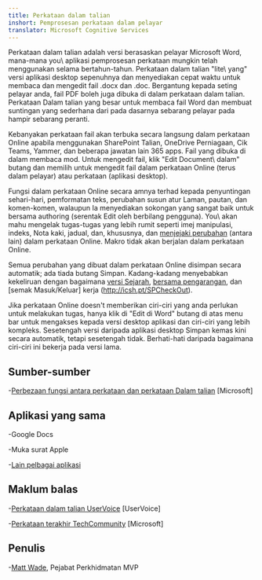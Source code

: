 ```yaml
---
title: Perkataan dalam talian
inshort: Pemprosesan perkataan dalam pelayar
translator: Microsoft Cognitive Services
---
```



Perkataan dalam talian adalah versi berasaskan pelayar Microsoft Word, mana-mana
you\ aplikasi pemprosesan perkataan mungkin telah menggunakan selama bertahun-tahun. Perkataan dalam talian
\"lite\ yang" versi aplikasi desktop sepenuhnya dan menyediakan cepat
waktu untuk membaca dan mengedit fail .docx dan .doc. Bergantung kepada
seting pelayar anda, fail PDF boleh juga dibuka di dalam perkataan dalam talian. Perkataan
Dalam talian yang besar untuk membaca fail Word dan membuat suntingan yang sederhana dari
pada dasarnya sebarang pelayar pada hampir sebarang peranti.

Kebanyakan perkataan fail akan terbuka secara langsung dalam perkataan Online apabila menggunakan SharePoint
Talian, OneDrive Perniagaan, Cik Teams, Yammer, dan beberapa jawatan lain
365 apps. Fail yang dibuka di dalam membaca mod. Untuk mengedit fail, klik
\"Edit Document\ dalam" butang dan memilih untuk mengedit fail dalam perkataan Online
(terus dalam pelayar) atau perkataan (aplikasi desktop).

Fungsi dalam perkataan Online secara amnya terhad kepada penyuntingan sehari-hari,
pemformatan teks, perubahan susun atur Laman, pautan, dan komen-komen, walaupun
Ia menyediakan sokongan yang sangat baik untuk bersama authoring (serentak Edit oleh
berbilang pengguna). You\ akan mahu mengelak tugas-tugas yang lebih rumit seperti imej
manipulasi, indeks, Nota kaki, jadual, dan, khususnya, dan [menjejaki
perubahan](http://icansharepoint.com/version-history-isnt-track-changes/)
(antara lain) dalam perkataan Online. Makro tidak akan berjalan dalam perkataan Online.

Semua perubahan yang dibuat dalam perkataan Online disimpan secara automatik; ada tiada
butang Simpan. Kadang-kadang menyebabkan kekeliruan dengan bagaimana [versi
Sejarah](http://icsh.pt/VersionHistory),
[bersama pengarangan](http://icsh.pt/CoAuthoring), dan [semak
Masuk/Keluar] kerja (http://icsh.pt/SPCheckOut).

Jika perkataan Online doesn\'t memberikan ciri-ciri yang anda perlukan untuk melakukan tugas,
hanya klik di \"Edit di Word\" butang di atas menu bar untuk mengakses kepada
versi desktop aplikasi dan ciri-ciri yang lebih kompleks. Sesetengah versi
daripada aplikasi desktop Simpan kemas kini secara automatik, tetapi sesetengah tidak. Berhati-hati
daripada bagaimana ciri-ciri ini bekerja pada versi lama.

Sumber-sumber
---------

-[Perbezaan fungsi antara perkataan dan perkataan
    Dalam talian](https://support.office.com/en-us/article/Differences-between-using-a-document-in-the-browser-and-in-Word-3e863ce3-e82c-4211-8f97-5b33c36c55f8)
    \[Microsoft\]

Aplikasi yang sama
--------------------

-Google Docs

-Muka surat Apple

-[Lain pelbagai
    aplikasi](https://en.wikipedia.org/wiki/List_of_word_processors#Online)

Maklum balas
---------

-[Perkataan dalam talian UserVoice](https://word.uservoice.com/forums/271331-word-online)
    \[UserVoice\]

-[Perkataan terakhir TechCommunity](https://techcommunity.microsoft.com/t5/Word/ct-p/Word)
    \[Microsoft\]

Penulis
---------

-[Matt Wade](https://www.linkedin.com/in/thatmattwade/), Pejabat Perkhidmatan MVP


